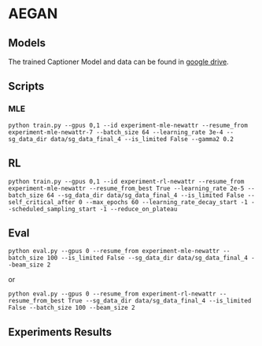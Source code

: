 # AEGAN

## Models

The trained Captioner Model and data can be found in <a href="https://drive.google.com/drive/folders/11q-XixaukQzjJ87kbhUQQxzkSRrigld7?usp=sharing" target="_blank">google drive</a>.

## Scripts

### MLE

```python train.py --gpus 0,1 --id experiment-mle-newattr --resume_from experiment-mle-newattr-7 --batch_size 64 --learning_rate 3e-4 --sg_data_dir data/sg_data_final_4 --is_limited False --gamma2 0.2```

## RL

```python train.py --gpus 0,1 --id experiment-rl-newattr --resume_from experiment-mle-newattr --resume_from_best True --learning_rate 2e-5 --batch_size 64 --sg_data_dir data/sg_data_final_4 --is_limited False --self_critical_after 0 --max_epochs 60 --learning_rate_decay_start -1 --scheduled_sampling_start -1 --reduce_on_plateau```

## Eval

```python eval.py --gpus 0 --resume_from experiment-mle-newattr --batch_size 100 --is_limited False --sg_data_dir data/sg_data_final_4 --beam_size 2```

or

```python eval.py --gpus 0 --resume_from experiment-rl-newattr --resume_from_best True --sg_data_dir data/sg_data_final_4 --is_limited False --batch_size 100 --beam_size 2```

## Experiments Results








